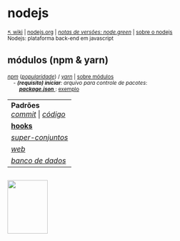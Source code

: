# nodejs 

<sub>[:arrow_upper_left: wiki](../README.md) \| [nodejs.org](https://nodejs.org/en/) \| [*notas de versões: node.green*](https://node.green/) \| [sobre o nodejs](nodejs/about.md)
 <br/> Nodejs: plataforma back-end em javascript</sub>

## módulos (npm & yarn)
<sub> [*npm*](nodejs/npm/readme.md) \([*popularidade*](nodejs/npm/popularidade.md)\) / [*yarn*](nodejs/yarn/readme.md) \| [sobre módulos](nodejs/config.about.md) <br/>&nbsp;&nbsp;&nbsp;&nbsp;- ***(requisito) iníciar**: arquivo para controle de pacotes*: <br/>&nbsp;&nbsp;&nbsp;&nbsp;&nbsp;&nbsp;&nbsp;&nbsp;[***package.json*** ](nodejs/config.md) : [exemplo](nodejs/exemplo.md)</sub>

|  |
|--|
| **Padrões** <br/> [*commit*](padraocommit/readme.md) \| [*código*](padroescodigo/readme.md) |
| **[hooks](https://www.npmtrends.com/ghooks-vs-husky-vs-pre-commit-vs-pre-push-vs-precommit-hook-vs-prepush-vs-prepush-hook)** <br/>  |
| [*super-conjuntos*](supersets/readme.md) |
| [*web*](web/readme.md) | 
| [*banco de dados*](databases/readme.md) |

<sup></sup>
---
<image src="../imgs/nodejs-icon.svg" height="120" width="90"/>

